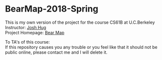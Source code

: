 # BearMap-2018-Spring
   This is my own version of the project for the course CS61B at U.C.Berkeley  
   Instructor: [Josh Hug](https://www2.eecs.berkeley.edu/Faculty/Homepages/joshhug.html)  
   Project Homepage: [Bear Map](https://sp18.datastructur.es/materials/proj/proj3/proj3#turn-by-turn-navigation)  
   

   To TA's of this course:  
   If this repository causes you any trouble or you feel like that it should not be public online, please contact me and I will delete it.
